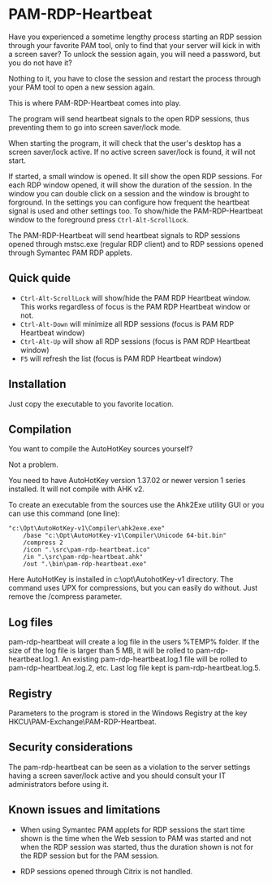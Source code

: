 # PAM-RDP-Heartbeat
Have you experienced a sometime lengthy process starting an RDP session through
your favorite PAM tool, only to find that your server will kick in with a screen
saver? To unlock the session again, you will need a password, but you do not
have it?

Nothing to it, you have to close the session and restart the process through
your PAM tool to open a new session again.

This is where PAM-RDP-Heartbeat comes into play.

The program will send heartbeat signals to the open RDP sessions, thus preventing
them to go into screen saver/lock mode.

When starting the program, it will check that the user's desktop has a screen
saver/lock active. If no active screen saver/lock is found, it will not start.

If started, a small window is opened. It sill show the open RDP sessions. For
each RDP window opened, it will show the duration of the session. In the window
you can double click on a session and the window is brought to forground. In the
settings you can configure how frequent the heartbeat signal is used and other
settings too. To show/hide the PAM-RDP-Heartbeat window to the foreground press
`Ctrl-Alt-ScrollLock`.

The PAM-RDP-Heartbeat will send heartbeat signals to RDP sessions opened through
mstsc.exe (regular RDP client) and to RDP sessions opened through Symantec PAM
RDP applets.

## Quick quide

+ `Ctrl-Alt-ScrollLock` will show/hide the PAM RDP Heartbeat window. This works regardless of focus is the PAM RDP Heartbeat window or not.
+ `Ctrl-Alt-Down` will minimize all RDP sessions (focus is PAM RDP Heartbeat window)
+ `Ctrl-Alt-Up` will show all RDP sessions (focus is PAM RDP Heartbeat window)
+ `F5` will refresh the list (focus is PAM RDP Heartbeat window)

## Installation

Just copy the executable to you favorite location.

## Compilation
You want to compile the AutoHotKey sources yourself?

Not a problem.

You need to have AutoHotKey version 1.37.02 or newer version 1 series installed. It will not compile with AHK v2.

To create an executable from the sources use the Ahk2Exe utility GUI or you can
use this command (one line):

```
"c:\Opt\AutoHotKey-v1\Compiler\ahk2exe.exe"
    /base "c:\Opt\AutoHotKey-v1\Compiler\Unicode 64-bit.bin"
    /compress 2
    /icon ".\src\pam-rdp-heartbeat.ico"
    /in ".\src\pam-rdp-heartbeat.ahk"
    /out ".\bin\pam-rdp-heartbeat.exe"
```

Here AutoHotKey is installed in c:\opt\AutohotKey-v1 directory. The command
uses UPX for compressions, but you can easily do without. Just remove the /compress parameter.

## Log files

pam-rdp-heartbeat will create a log file in the users %TEMP% folder. If the size
of the log file is larger than 5 MB, it will be rolled to
pam-rdp-heartbeat.log.1. An existing pam-rdp-heartbeat.log.1 file will be rolled
to pam-rdp-heartbeat.log.2, etc. Last log file kept is pam-rdp-heartbeat.log.5.

## Registry

Parameters to the program is stored in the Windows Registry at the key
HKCU\PAM-Exchange\PAM-RDP-Heartbeat.

## Security considerations

The pam-rdp-heartbeat can be seen as a violation to the server settings having
a screen saver/lock active and you should consult your IT administrators before
using it.

## Known issues and limitations

+ When using Symantec PAM applets for RDP sessions the start time shown is the
time when the Web session to PAM was started and not when the RDP session was started,
thus the duration shown is not for the RDP session but for the PAM session.

+ RDP sessions opened through Citrix is not handled.

